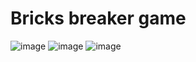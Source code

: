 # Bricks breaker game
![image](https://github.com/Mazen-Omar/Bricks-breaker-game/assets/112568201/96fd5b0f-8e35-4167-8fc2-26abb6669d13)
![image](https://github.com/Mazen-Omar/Bricks-breaker-game/assets/112568201/b23afe21-513a-46ad-8a25-f1a306b7ae97)
![image](https://github.com/Mazen-Omar/Bricks-breaker-game/assets/112568201/7bfbbdc6-dd11-49f4-8991-b4ef39b7c495)
